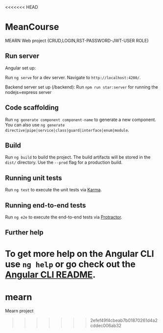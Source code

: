<<<<<<< HEAD
# MeanCourse

MEARN Web project (CRUD,LOGIN,RST-PASSWORD-JWT-USER ROLE)

## Run server

Angular set up:

Run `ng serve` for a dev server. Navigate to `http://localhost:4200/`.

Backend server set up (/backend):
Run `npm run star:server` for running the nodejs+express server



## Code scaffolding

Run `ng generate component component-name` to generate a new component. You can also use `ng generate directive|pipe|service|class|guard|interface|enum|module`.

## Build

Run `ng build` to build the project. The build artifacts will be stored in the `dist/` directory. Use the `--prod` flag for a production build.

## Running unit tests

Run `ng test` to execute the unit tests via [Karma](https://karma-runner.github.io).

## Running end-to-end tests

Run `ng e2e` to execute the end-to-end tests via [Protractor](http://www.protractortest.org/).

## Further help

To get more help on the Angular CLI use `ng help` or go check out the [Angular CLI README](https://github.com/angular/angular-cli/blob/master/README.md).
=======
# mearn
Mearn project
>>>>>>> 2efef49f4cbeab7b01870261d4a2cddec006ab32
